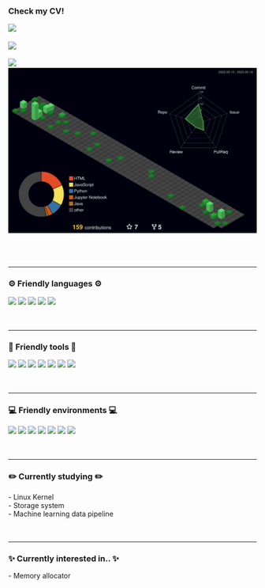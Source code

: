 ### Check my CV!
<div align="left">
   <a href="https://js-choi513.github.io/JS.html" target="_blank"><img src="https://img.shields.io/badge/CV-3776AB?style=flat-square&logo=semanticscholar&logoColor=white"/></a>
</div>
<br/>
<div>
      <img align="left" src="https://user-images.githubusercontent.com/32115744/231467781-39218bfb-bfbe-43a2-96d3-e247304f5ce1.gif"/>
      <br/>
</div>  
<br/>
<div>
   <!--<img align="left" src=meme.gif/>-->
   <a  href="https://github.com/anuraghazra/github-readme-stats">
     <img src="https://github-readme-stats.vercel.app/api?username=JS-Choi513&show_icons-true&theme=tokyonight&hide_border=false" />
   </a>

<br/>
<div>
   <a>
     <img src=profile-3d-contrib/profile-night-green.svg/>
   </a>   
</div>
<br/>
<br/>
<br/>

------
      
<!--      
<div>
   <a>
     <img src=https://github-profile-summary-cards.vercel.app/api/cards/profile-details?username=JS-Choi513&theme=2077/>
   </a>   
</div>
# Contact      
[![Gmail Badge](https://img.shields.io/badge/Gmail-d14836?style=flat-square&logo=Gmail&logoColor=white&link=mailto:tjwjs513@gmail.com)](mailto:tjwjs513@gmail.com)
[![Linkedin Badge](https://img.shields.io/badge/-LinkedIn-blue?style=flat-square&logo=Linkedin&logoColor=white&link=https://www.linkedin.com/in/changsoo-kwak-b07703194/)](https://www.linkedin.com/in/changsoo-kwak-b07703194/)
[![Blog Badge](http://img.shields.io/badge/-Blog-black?style=flat-square&logo=github&link=https://cieske.tistory.com/)](https://cieske.tistory.com/)
<!-- [![Notion Badge](http://img.shields.io/badge/-Notion-black?style=flat-square&logo=Notion&link=https://www.notion.so/cieske/10497a936fa84b089c721e741e74dddb?v=c4b9251a8828469aa366b2bc9c0401c5)](https://www.notion.so/cieske/Recommender-systems-paper-with-brief-summary-171cd4a126774cf6895f2edfb3b21e7c) -->
<!-- [![Mail Badge](https://img.shields.io/badge/-School%20mail-d14836?style=flat-square&logo=Minutemailer&logoColor=white&link=mailto:cskwak@postech.ac.kr)](mailto:cskwak@postech.ac.kr) -->



### ⚙️ Friendly languages ⚙️
<div align="left">
   <img src="https://img.shields.io/badge/-c++-00599C?style=flat-square&logo=c%2B%2B&logoColor=white"/> 
   <img src="https://img.shields.io/badge/-c-00599C?style=flat-square&logo=c&logoColor=white"/> 
   <img src="https://img.shields.io/badge/Python-3776AB?style=flat-square&logo=python&logoColor=white"/>   
   <img src="https://img.shields.io/badge/Java-007396?style=flat-square&logo=java&logoColor=white"/>
   <img src="https://img.shields.io/badge/Shell-FFD500?style=flat-square&logo=linux&logoColor=white"/>
</div>
<br/>
<br/>

------

### 🧰 Friendly tools 🧰
<div align="left">
   <a href="https://www.tensorflow.org"><img src="https://img.shields.io/badge/TensorFlow-FF6F00?style=flat-square&logo=tensorflow&logoColor=white"/></a>   
   <img src="https://img.shields.io/badge/Pandas-150458?style=flat-square&logo=pandas&logoColor=white"/>
   <img src="https://img.shields.io/badge/Numpy-013243?style=flat-square&logo=numpy&logoColor=white"/>
   <img src="https://img.shields.io/badge/docker-2496ED?style=flat-square&logo=docker&logoColor=white"/>
   <img src="https://img.shields.io/badge/LinuxContainers-333333?style=flat-square&logo=linuxcontainers&logoColor=white"/>
   <img src="https://img.shields.io/badge/Flask-000000?style=flat-square&logo=flask&logoColor=white"/>
   <img src="https://img.shields.io/badge/Qt-41CD52?style=flat-square&logo=qt&logoColor=white"/>
</div>
<br/>
<br/>

------

### 💻 Friendly environments 💻
<div align="left">
   <a href="https://mirror.kakao.com/ubuntu-releases/"><img src="https://img.shields.io/badge/Ubuntu-E95420?style=flat-square&logo=ubuntu&logoColor=white"/></a>   
   <img src="https://img.shields.io/badge/Mac OS-000000?style=flat-square&logo=macos&logoColor=white"/>
   <img src="https://img.shields.io/badge/Vim-019733?style=flat-square&logo=vim&logoColor=white"/>
   <img src="https://img.shields.io/badge/VirtualBox-183A61?style=flat-square&logo=virtualbox&logoColor=white"/>
   <img src="https://img.shields.io/badge/Visual studio Code-007ACC?style=flat-square&logo=visualstudiocode&logoColor=white"/>
   <img src="https://img.shields.io/badge/Google Colab-F9AB00?style=flat-square&logo=googlecolab&logoColor=white"/>
   <img src="https://img.shields.io/badge/Kaggle-20BEFF?style=flat-square&logo=kaggle&logoColor=white"/>
</div>
<br/>
<br/>

------

### ✏️ Currently studying ✏️
<div align="left">
   - Linux Kernel<br/>
   - Storage system<br/> 
   - Machine learning data pipeline<br/>
</div>
<br/>
<br/>

------

### ✨ Currently interested in.. ✨
<div align="left">
   - Memory allocator<br/> 
</div>
